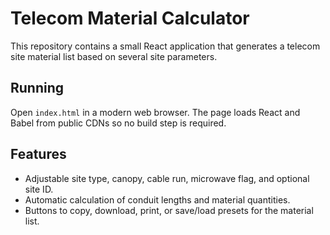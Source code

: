 # Telecom Material Calculator

This repository contains a small React application that generates a telecom site material list based on several site parameters.

## Running

Open `index.html` in a modern web browser. The page loads React and Babel from public CDNs so no build step is required.

## Features

- Adjustable site type, canopy, cable run, microwave flag, and optional site ID.
- Automatic calculation of conduit lengths and material quantities.
- Buttons to copy, download, print, or save/load presets for the material list.
